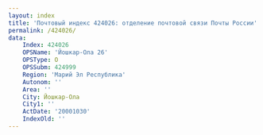 ```yaml
---
layout: index
title: 'Почтовый индекс 424026: отделение почтовой связи Почты России'
permalink: /424026/
data:
    Index: 424026
    OPSName: 'Йошкар-Ола 26'
    OPSType: О
    OPSSubm: 424999
    Region: 'Марий Эл Республика'
    Autonom: ''
    Area: ''
    City: Йошкар-Ола
    City1: ''
    ActDate: '20001030'
    IndexOld: ''
---
```

